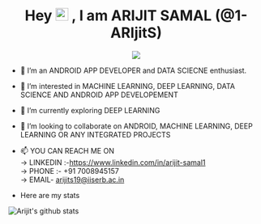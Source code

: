 <div align="center">
  <h1 align="center">Hey <img src="https://media.giphy.com/media/hvRJCLFzcasrR4ia7z/giphy.gif" width="25px"> , I am ARIJIT SAMAL (@1-ARIjitS)</h1>
  <img src="https://user-images.githubusercontent.com/68030078/207158011-0e42b543-e59b-4b8d-90e5-8b638482310d.gif"/>
</div> 

- 👋 I’m an ANDROID APP DEVELOPER and DATA SCIECNE enthusiast.<br> 
- 👀 I’m interested in MACHINE LEARNING, DEEP LEARNING, DATA SCIENCE AND ANDROID APP DEVELOPEMENT
- 🌱 I’m currently exploring DEEP LEARNING
- 💞️ I’m looking to collaborate on ANDROID, MACHINE LEARNING, DEEP LEARNING OR ANY INTEGRATED PROJECTS
- 📫 YOU CAN REACH ME ON <br> 
-> LINKEDIN :-https://www.linkedin.com/in/arijit-samal1 <br> 
-> PHONE :- +91 7008945157 <br>
-> EMAIL- arijits19@iiserb.ac.in <br>


- Here are my stats<br>


![Arijit's github stats](https://github-readme-stats.vercel.app/api?username=1-ARIjitS&show_icons=true&theme=radical)
<!---
1-ARIjitS/1-ARIjitS is a ✨ special ✨ repository because its `README.md` (this file) appears on your GitHub profile.
You can click the Preview link to take a look at your changes.
--->
